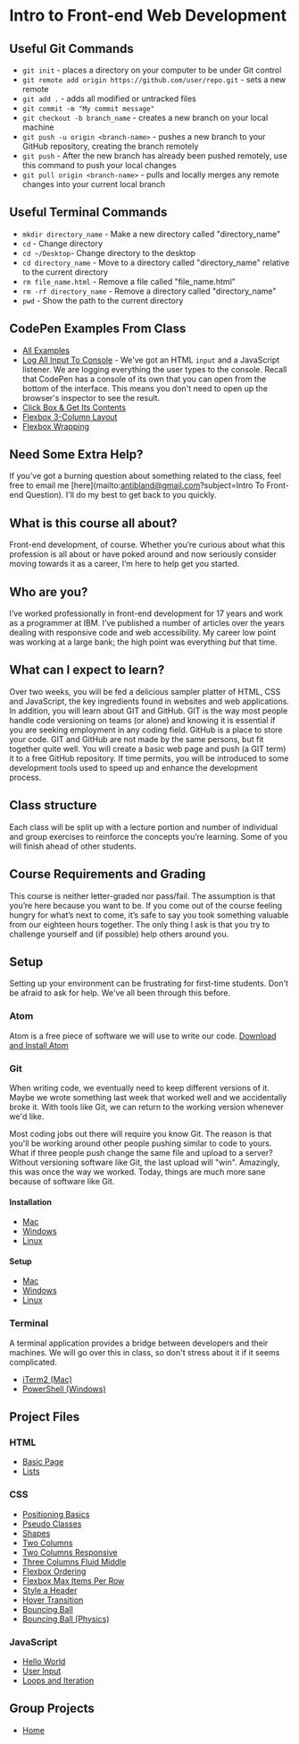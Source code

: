 # Intro to Front-end Web Development

## Useful Git Commands ##

- `git init` - places a directory on your computer to be under Git control
- `git remote add origin https://github.com/user/repo.git` - sets a new remote
- `git add .` - adds all modified or untracked files
- `git commit -m "My commit message"`
- `git checkout -b branch_name` - creates a new branch on your local machine
- `git push -u origin <branch-name>` - pushes a new branch to your GitHub repository, creating the branch remotely
- `git push` - After the new branch has already been pushed remotely, use this command to push your local changes
- `git pull origin <branch-name>` - pulls and locally merges any remote changes into your current local branch

## Useful Terminal Commands ##

- `mkdir directory_name` - Make a new directory called "directory_name"
- `cd` - Change directory
- `cd ~/Desktop`- Change directory to the desktop
- `cd directory_name` - Move to a directory called "directory_name" relative to the current directory
- `rm file_name.html` - Remove a file called "file_name.html"
- `rm -rf directory_name` - Remove a directory called "directory_name"
- `pwd` - Show the path to the current directory

## CodePen Examples From Class ##
- [All Examples](http://codepen.io/collection/AWxeYG/)
- [Log All Input To Console](http://codepen.io/antibland/pen/bZjAYx?editors=1111) - We've got an HTML `input` and a JavaScript listener. We are logging everything the user types to the console. Recall that CodePen has a console of its own that you can open from the bottom of the interface. This means you don't need to open up the browser's inspector to see the result.
- [Click Box & Get Its Contents](http://codepen.io/antibland/pen/GqBZjg)
- [Flexbox 3-Column Layout](http://codepen.io/antibland/pen/zBLdGg)
- [Flexbox Wrapping](http://codepen.io/antibland/pen/Wxgxmk)

## Need Some Extra Help? ##

If you've got a burning question about something related to the class, feel free to email me [here](mailto:antibland@gmail.com?subject=Intro To Front-end Question). I'll do my best to get back to you quickly.

## What is this course all about?

Front-end development, of course. Whether you’re curious about what this profession is all about or have poked around and now seriously consider moving towards it as a career, I’m here to help get you started.

## Who are you?

I’ve worked professionally in front-end development for 17 years and work as a programmer at IBM. I’ve published a number of articles over the years dealing with responsive code and web accessibility. My career low point was working at a large bank; the high point was everything *but* that time.

## What can I expect to learn?

Over two weeks, you will be fed a delicious sampler platter of HTML, CSS and JavaScript, the key ingredients found in websites and web applications. In addition, you will learn about GIT and GitHub. GIT is the way most people handle code versioning on teams (or alone) and knowing it is essential if you are seeking employment in any coding field. GitHub is a place to store your code. GIT and GitHub are not made by the same persons, but fit together quite well. You will create a basic web page and push (a GIT term) it to a free GitHub repository. If time permits, you will be introduced to some development tools used to speed up and enhance the development process.

## Class structure

Each class will be split up with a lecture portion and number of individual and group exercises to reinforce the concepts you’re learning. Some of you will finish ahead of other students.

## Course Requirements and Grading

This course is neither letter-graded nor pass/fail. The assumption is that you’re here because you want to be. If you come out of the course feeling hungry for what’s next to come, it’s safe to say you took something valuable from our eighteen hours together. The only thing I ask is that you try to challenge yourself and (if possible) help others around you.

## Setup

Setting up your environment can be frustrating for first-time students. Don't be afraid to ask for help. We've all been through this before.

### Atom
Atom is a free piece of software we will use to write our code. [Download and Install Atom](https://atom.io/)

### Git
When writing code, we eventually need to keep different versions of it. Maybe we wrote something last week that worked well and we accidentally broke it. With tools like Git, we can return to the working version whenever we'd like.

Most coding jobs out there will require you know Git. The reason is that you'll be working around other people pushing similar to code to yours. What if three people push change the same file and upload to a server? Without versioning software like Git, the last upload will "win". Amazingly, this was once the way we worked. Today, things are much more sane because of software like Git.

#### Installation

* [Mac](https://git-scm.com/book/en/v2/Getting-Started-Installing-Git#Installing-on-Mac)
* [Windows](https://git-scm.com/book/en/v2/Getting-Started-Installing-Git#Installing-on-Windows)
* [Linux](https://git-scm.com/book/en/v2/Getting-Started-Installing-Git#Installing-on-Linux)

#### Setup

* [Mac](https://help.github.com/articles/set-up-git/#platform-mac)
* [Windows](https://help.github.com/articles/set-up-git/#platform-windows)
* [Linux](https://help.github.com/articles/set-up-git/#platform-linux)

### Terminal

A terminal application provides a bridge between developers and their machines. We will go over this in class, so don't stress about it if it seems complicated.

* [iTerm2 (Mac)](https://www.iterm2.com/)
* [PowerShell (Windows)](http://alternativeto.net/software/powershell/?platform=windows)

## Project Files

### **HTML**
 * [Basic Page](https://antibland.github.io/front-end/project_files/html/basic_page.html)
 * [Lists](https://antibland.github.io/front-end/project_files/html/lists.html)

### **CSS**
 * [Positioning Basics](https://antibland.github.io/front-end/project_files/css/positioning_basics.html)
 * [Pseudo Classes](https://antibland.github.io/front-end/project_files/css/pseudo_classes.html)
 * [Shapes](https://antibland.github.io/front-end/project_files/css/shapes.html)
 * [Two Columns](https://antibland.github.io/front-end/project_files/css/two_columns.html)
 * [Two Columns Responsive](https://antibland.github.io/front-end/project_files/css/two_columns_responsive.html)
 * [Three Columns Fluid Middle](https://antibland.github.io/front-end/project_files/css/three_columns_fluid_middle.html)
 * [Flexbox Ordering](https://antibland.github.io/front-end/project_files/css/flexbox_ordering.html)
 * [Flexbox Max Items Per Row](https://antibland.github.io/front-end/project_files/css/flexbox_max_items_per_row.html)
 * [Style a Header](https://antibland.github.io/front-end/project_files/css/style_a_header.html)
 * [Hover Transition](https://antibland.github.io/front-end/project_files/css/hover_transition.html)
 * [Bouncing Ball](https://antibland.github.io/front-end/project_files/css/bouncing_ball.html)
 * [Bouncing Ball (Physics)](https://antibland.github.io/front-end/project_files/css/bouncing_ball_physics.html)

### **JavaScript**
  * [Hello World](https://antibland.github.io/front-end/project_files/javascript/hello_world.html)
  * [User Input](https://antibland.github.io/front-end/project_files/javascript/user_input.html)
  * [Loops and Iteration](https://antibland.github.io/front-end/project_files/javascript/loops_and_iteration.html)

## Group Projects
  * [Home](https://antibland.github.io/front-end/group_projects/README.md)

